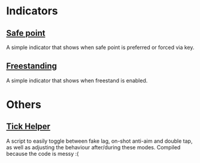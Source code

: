 # Indicators
## [Safe point](Indicators/safepoint_indicator.lua)
A simple indicator that shows when safe point is preferred or forced via key.

## [Freestanding](Indicators/freestand_indicator.lua)
A simple indicator that shows when freestand is enabled.

# Others
## [Tick Helper](tickhelper.ljbc)
A script to easily toggle between fake lag, on-shot anti-aim and double tap, as well as adjusting the behaviour after/during these modes.
Compiled because the code is messy :(